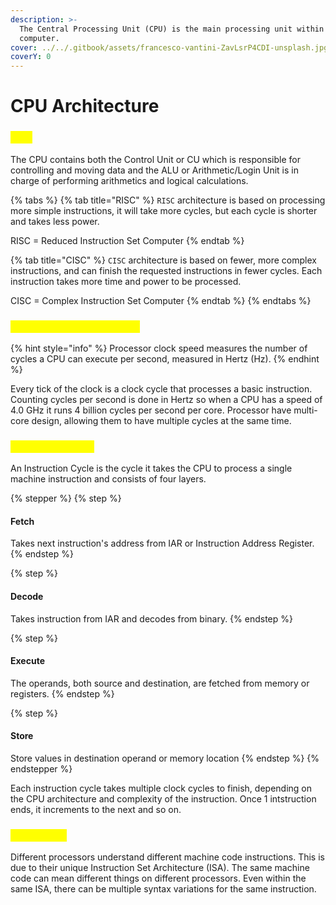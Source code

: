 ```yaml
---
description: >-
  The Central Processing Unit (CPU) is the main processing unit within a
  computer.
cover: ../../.gitbook/assets/francesco-vantini-ZavLsrP4CDI-unsplash.jpg
coverY: 0
---
```


# CPU Architecture

### <mark style="color:yellow;">CPU</mark>

The CPU contains both the Control Unit or CU which is responsible for controlling and moving data and the ALU or Arithmetic/Login Unit is in charge of performing arithmetics and logical calculations.&#x20;

{% tabs %}
{% tab title="RISC" %}
`RISC` architecture is based on processing more simple instructions, it will take more cycles, but each cycle is shorter and takes less power.

RISC = Reduced Instruction Set Computer
{% endtab %}

{% tab title="CISC" %}
`CISC` architecture is based on fewer, more complex instructions, and can finish the requested instructions in fewer cycles. Each instruction takes more time and power to be processed.

CISC = Complex Instruction Set Computer
{% endtab %}
{% endtabs %}

### <mark style="color:yellow;">Clock speed & clock cycle</mark>

{% hint style="info" %}
Processor clock speed measures the number of cycles a CPU can execute per second, measured in Hertz (Hz).
{% endhint %}

Every tick of the clock is a clock cycle that processes a basic instruction. Counting cycles per second is done in Hertz so when a CPU has a speed of 4.0 GHz it runs 4 billion cycles per second per core. Processor have multi-core design, allowing them to have multiple cycles at the same time.

### <mark style="color:yellow;">Instruction cycle</mark>

An Instruction Cycle is the cycle it takes the CPU to process a single machine instruction and consists of four layers.&#x20;

{% stepper %}
{% step %}
#### Fetch

Takes next instruction's address from IAR or Instruction Address Register.
{% endstep %}

{% step %}
#### Decode

Takes instruction from IAR and decodes from binary.
{% endstep %}

{% step %}
#### Execute

The operands, both source and destination, are fetched from memory or registers.
{% endstep %}

{% step %}
#### Store

Store values in destination operand or memory location
{% endstep %}
{% endstepper %}

Each instruction cycle takes multiple clock cycles to finish, depending on the CPU architecture and complexity of the instruction. Once 1 intstruction ends, it increments to the next and so on.

### <mark style="color:yellow;">Processors</mark>

Different processors understand different machine code instructions. This is due to their unique Instruction Set Architecture (ISA). The same machine code can mean different things on different processors. Even within the same ISA, there can be multiple syntax variations for the same instruction.



